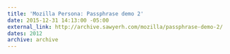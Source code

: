 ```yaml
---
title: 'Mozilla Persona: Passphrase demo 2'
date: 2015-12-31 14:13:00 -05:00
external_link: http://archive.sawyerh.com/mozilla/passphrase-demo-2/
dates: 2012
archive: archive
---
```


